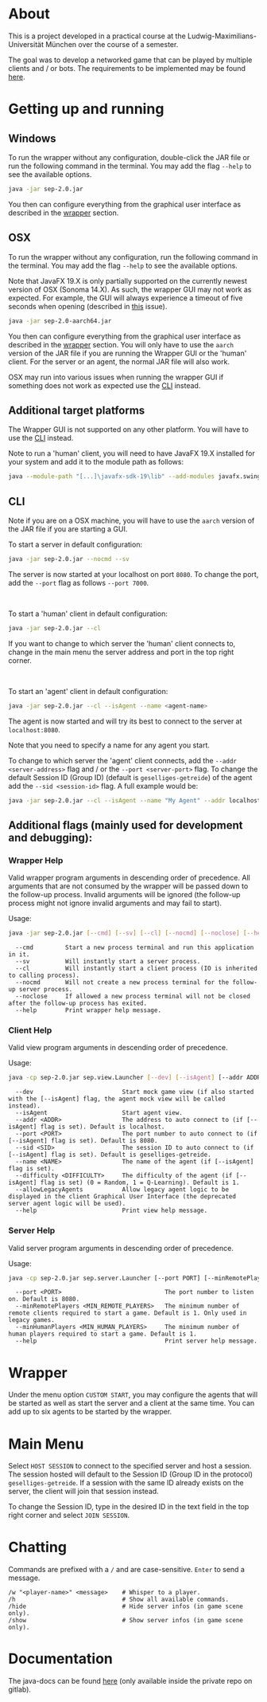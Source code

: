 # About

This is a project developed in a practical course at the Ludwig-Maximilians-Universität München over the course of a semester.

The goal was to develop a networked game that can be played by multiple clients and / or bots. 
The requirements to be implemented may be found [here](http://media.wizards.com/2017/rules/roborally_rules.pdf). 

# Getting up and running

## Windows

To run the wrapper without any configuration, double-click the JAR file or run the following command in the terminal.
You may add the flag `--help` to see the available options.

```bash
java -jar sep-2.0.jar
```

You then can configure everything from the graphical user interface as described in the [wrapper](#wrapper) section.

## OSX

To run the wrapper without any configuration, run the following command in the terminal.
You may add the flag `--help` to see the available options.

Note that JavaFX 19.X is only partially supported on the currently newest version of OSX (Sonoma 14.X).
As such, the wrapper GUI may not work as expected.
For example, the GUI will always experience a timeout of five seconds when opening
(described in [this](https://bugs.openjdk.org/browse/JDK-8315657) issue).

```bash
java -jar sep-2.0-aarch64.jar
```

You then can configure everything from the graphical user interface as described in the [wrapper](#wrapper) section.
You will only have to use the `aarch` version of the JAR file if you are running the Wrapper GUI or the 'human' client.
For the server or an agent, the normal JAR file will also work.

OSX may run into various issues when running the wrapper GUI
if something does not work as expected use the [CLI](#cli) instead.

## Additional target platforms

The Wrapper GUI is not supported on any other platform. You will have to use the [CLI](#cli) instead.

Note to run a 'human' client,
you will need to have JavaFX 19.X installed for your system and add it to the module path as follows:

```bash
java --module-path "[...]\javafx-sdk-19\lib" --add-modules javafx.swing,javafx.controls,javafx.fxml -jar sep-2.0.jar --cl [additional flags]
```

## CLI

Note if you are on a OSX machine, you will have to use the `aarch` version of the JAR file if you are starting a GUI.

To start a server in default configuration:

```bash
java -jar sep-2.0.jar --nocmd --sv
```

The server is now started at your localhost on port `8080`.
To change the port, add the `--port` flag as follows `--port 7000`.

<br />

To start a 'human' client in default configuration:

```bash
java -jar sep-2.0.jar --cl
```

If you want to change to which server the 'human' client connects to,
change in the main menu the server address and port in the top right corner.

<br />

To start an 'agent' client in default configuration:

```bash
java -jar sep-2.0.jar --cl --isAgent --name <agent-name>
```

The agent is now started and will try its best to connect to the server at `localhost:8080`.

Note that you need to specify a name for any agent you start.

To change to which server the 'agent' client connects,
add the `--addr <server-address>` flag and / or the `--port <server-port>` flag.
To change the default Session ID (Group ID) (default is `geselliges-getreide`)
of the agent add the `--sid <session-id>` flag.
A full example would be:

```bash
java -jar sep-2.0.jar --cl --isAgent --name "My Agent" --addr localhost --port 7000 --sid my-special-id
```

## Additional flags (mainly used for development and debugging):

### Wrapper Help

Valid wrapper program arguments in descending order of precedence.
All arguments that are not consumed by the wrapper will be passed down to the follow-up process.
Invalid arguments will be ignored (the follow-up process might not ignore invalid arguments and may fail to start).

Usage:

```bash
java -jar sep-2.0.jar [--cmd] [--sv] [--cl] [--nocmd] [--noclose] [--help]
```

```
  --cmd         Start a new process terminal and run this application in it.
  --sv          Will instantly start a server process.
  --cl          Will instantly start a client process (IO is inherited to calling process).
  --nocmd       Will not create a new process terminal for the follow-up server process.
  --noclose     If allowed a new process terminal will not be closed after the follow-up process has exited.
  --help        Print wrapper help message.
```

### Client Help

Valid view program arguments in descending order of precedence.

Usage:

```bash
java -cp sep-2.0.jar sep.view.Launcher [--dev] [--isAgent] [--addr ADDR] [--port PORT] [--sid SID] [--name NAME] [--difficulty DIFFICULTY] [--allowLegacyAgents] [--help]
```

```
  --dev                         Start mock game view (if also started with the [--isAgent] flag, the agent mock view will be called instead).
  --isAgent                     Start agent view.
  --addr <ADDR>                 The address to auto connect to (if [--isAgent] flag is set). Default is localhost.
  --port <PORT>                 The port number to auto connect to (if [--isAgent] flag is set). Default is 8080.
  --sid <SID>                   The session ID to auto connect to (if [--isAgent] flag is set). Default is geselliges-getreide.
  --name <NAME>                 The name of the agent (if [--isAgent] flag is set).
  --difficulty <DIFFICULTY>     The difficulty of the agent (if [--isAgent] flag is set) (0 = Random, 1 = Q-Learning). Default is 1.
  --allowLegacyAgents           Allow legacy agent logic to be displayed in the client Graphical User Interface (the deprecated server agent logic will be used).
  --help                        Print view help message.
```

### Server Help

Valid server program arguments in descending order of precedence.

Usage:

```bash
java -cp sep-2.0.jar sep.server.Launcher [--port PORT] [--minRemotePlayers MIN_REMOTE_PLAYERS] [--minHumanPlayers MIN_HUMAN_PLAYERS] [--help]
```

```
  --port <PORT>                             The port number to listen on. Default is 8080.
  --minRemotePlayers <MIN_REMOTE_PLAYERS>   The minimum number of remote clients required to start a game. Default is 1. Only used in legacy games.
  --minHumanPlayers <MIN_HUMAN_PLAYERS>     The minimum number of human players required to start a game. Default is 1.
  --help                                    Print server help message.
```

# Wrapper

Under the menu option `CUSTOM START`,
you may configure the agents that will be started as well as start the server and a client at the same time.
You can add up to six agents to be started by the wrapper.

# Main Menu

Select `HOST SESSION` to connect to the specified server and host a session.
The session hosted will default to the Session ID (Group ID in the protocol) `geselliges-getreide`.
If a session with the same ID already exists on the server, the client will join that session instead.

To change the Session ID, type in the desired ID in the text field in the top right corner and select `JOIN SESSION`.

# Chatting

Commands are prefixed with a `/` and are case-sensitive. `Enter` to send a message.

```
/w "<player-name>" <message>    # Whisper to a player.
/h                              # Show all available commands.
/hide                           # Hide server infos (in game scene only).
/show                           # Show server infos (in game scene only).
```

# Documentation

The java-docs can be found [here](docs/index.html) (only available inside the private repo on gitlab).
